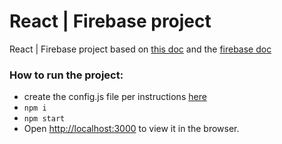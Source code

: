 # React | Firebase project

React | Firebase project based on [this doc](https://www.djamware.com/post/5bc50ea680aca7466989441d/reactjs-firebase-tutorial-building-firestore-crud-web-application#create-list) and the [firebase doc](https://firebase.google.com/docs/database/web/read-and-write)

### How to run the project:
- create the config.js file per instructions [here](https://firebase.google.com/docs/database/web/start#initialize_the_javascript_sdk)
- `npm i`
- `npm start`
- Open [http://localhost:3000](http://localhost:3000) to view it in the browser.
